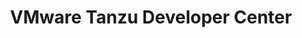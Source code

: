 ---
title: "VMware Tanzu Developer Center"
linkTitle: "VMware Tanzu Developer Center"
description: "VMware Tanzu Developer Center provides Platform engineers, automation experts, and developers with resources from our community. Our developer advocates are here to share their expertise so you can discover best practices, learn new technologies and stay up to date with the latest tools."
tagline: "Learn from the Experts"
featured: 
- {"section": "guide", "name": "spring-webclient-gs"}
- {"section": "tv", "name": "enlightning"}
- {"section": "blog", "name": "circuit-breaker-pattern-c-sharp"}
---
